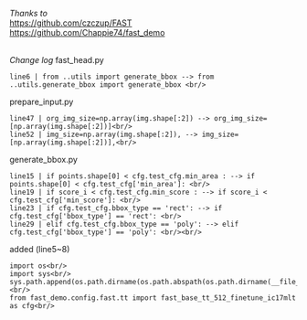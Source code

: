 
*Thanks to* <br/>
  https://github.com/czczup/FAST<br/>
  https://github.com/Chappie74/fast_demo<br/><br/>


*Change log*
fast_head.py <br/>

    line6 | from ..utils import generate_bbox --> from ..utils.generate_bbox import generate_bbox <br/>

prepare_input.py <br/>

    line47 | org_img_size=np.array(img.shape[:2]) --> org_img_size=[np.array(img.shape[:2])]<br/>
    line52 | img_size=np.array(img.shape[:2]), --> img_size=[np.array(img.shape[:2])],<br/>

generate_bbox.py <br/>

    line15 | if points.shape[0] < cfg.test_cfg.min_area : --> if points.shape[0] < cfg.test_cfg['min_area']: <br/>
    line19 | if score_i < cfg.test_cfg.min_score : --> if score_i < cfg.test_cfg['min_score']: <br/>
    line23 | if cfg.test_cfg.bbox_type == 'rect': --> if cfg.test_cfg['bbox_type'] == 'rect': <br/>
    line29 | elif cfg.test_cfg.bbox_type == 'poly': --> elif cfg.test_cfg['bbox_type'] == 'poly': <br/><br/>

added (line5~8)<br/>

    import os<br/>
    import sys<br/>
    sys.path.append(os.path.dirname(os.path.abspath(os.path.dirname(__file__)))) <br/>
    from fast_demo.config.fast.tt import fast_base_tt_512_finetune_ic17mlt as cfg<br/>



